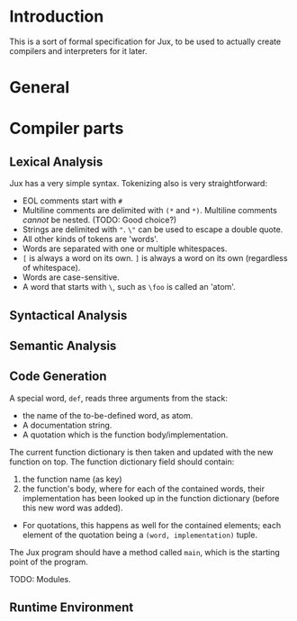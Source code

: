 # Introduction

This is a sort of formal specification for Jux, to be used to actually create compilers and interpreters
for it later.

# General



# Compiler parts

## Lexical Analysis

Jux has a very simple syntax. Tokenizing also is very straightforward:

- EOL comments start with `#`
- Multiline comments are delimited with  `(*` and `*)`. Multiline comments _cannot_ be nested. (TODO: Good choice?)
- Strings are delimited with `"`. `\"` can be used to escape a double quote.
- All other kinds of tokens are 'words'.
- Words are separated with one or multiple whitespaces.
- `[` is always a word on its own. `]` is always a word on its own (regardless of whitespace).
- Words are case-sensitive.
- A word that starts with `\`, such as `\foo` is called an 'atom'.


## Syntactical Analysis

## Semantic Analysis

## Code Generation

A special word, `def`, reads three arguments from the stack:
- the name of the to-be-defined word, as atom.
- A documentation string.
- A quotation which is the function body/implementation.

The current function dictionary is then taken and updated with the new function on top.
The function dictionary field should contain:
1) the function name (as key)
2) the function's body, where for each of the contained words, their implementation has been looked up in the function dictionary (before this new word was added).
  - For quotations, this happens as well for the contained elements; each element of the quotation being a `(word, implementation)` tuple.


The Jux program should have a method called `main`, which is the starting point of the program.


TODO: Modules.

## Runtime Environment


